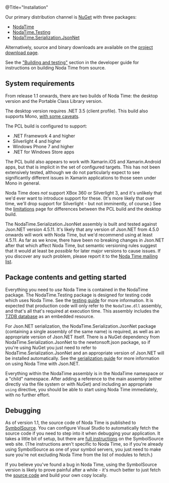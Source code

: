 @Title="Installation"

Our primary distribution channel is [NuGet](http://nuget.org/) with
three packages:

- [NodaTime](http://nuget.org/packages/NodaTime)
- [NodaTime.Testing](http://nuget.org/packages/NodaTime.Testing)
- [NodaTime.Serialization.JsonNet](http://nuget.org/packages/NodaTime.Serialization.JsonNet)

Alternatively, source and binary downloads are available on the
[project download page][downloads].

[downloads]: /downloads/

See the ["Building and testing"][building] section in the developer guide for
instructions on building Noda Time from source.

[building]: /developer/building

System requirements
-------------------

From release 1.1 onwards, there are two builds of Noda Time: the desktop version and the Portable Class Library version.

The desktop version requires .NET 3.5 (client profile). This build also supports Mono, [with some caveats](mono).

The PCL build is configured to support:

- .NET Framework 4 and higher
- Silverlight 4 and higher
- Windows Phone 7 and higher
- .NET for Windows Store apps

The PCL build also appears to work with Xamarin.iOS and Xamarin.Android apps, but that is implicit in the set of configured targets. This has not been extensively tested, although we do not particularly expect to see significantly different issues in Xamarin applications to those seen under Mono in general.

Noda Time does *not* support XBox 360 or Silverlight 3, and it's unlikely that we'd ever want to introduce support
for these. (It's more likely that over time, we'll drop support for Silverlight - but not imminently, of course.)
See the [limitations](limitations) page for differences between the PCL build and the desktop build.

The NodaTime.Serialization.JsonNet assembly is built and tested against Json.NET version 4.5.11. It's likely that any version
of Json.NET from 4.5.0 onwards will work with Noda Time, but we'd recommend using at least 4.5.11. As far as we know, there
have been no breaking changes in Json.NET after that which affect Noda Time, but semantic versioning rules suggest that it
would at least be *possible* for later major versions to cause issues. If you discover any such problem, please report it to the
[Noda Time mailing list](https://groups.google.com/group/noda-time).

Package contents and getting started
------------------------------------

Everything you need to *use* Noda Time is contained in the NodaTime package. The NodaTime.Testing package is designed
for testing code which uses Noda Time. See the [testing guide](testing) for more information. It is expected
that production code will only refer to the `NodaTime.dll` assembly, and that's all that's required at execution time.
This assembly includes the [TZDB database](tzdb) as an embedded resource.

For Json.NET serialization, the NodaTime.Serialization.JsonNet package (containing a single assembly of the same name) is 
required, as well as an appropriate version of Json.NET itself. There is a NuGet dependency from NodaTime.Serialization.JsonNet
to the newtonsoft.json package, so if you're using NuGet you just need to refer to NodaTime.Serialization.JsonNet and an 
appropriate version of Json.NET will be installed automatically. See the [serialization guide](serialization) for more
information on using Noda Time with Json.NET.

Everything within the NodaTime assembly is in the NodaTime namespace or a "child" namespace. After adding a reference to
the main assembly (either directly via the file system or with NuGet) and including an appropriate `using` directive, you should
be able to start using Noda Time immediately, with no further effort.

Debugging
---------

As of version 1.1, the source code of Noda Time is published to [SymbolSource](http://www.symbolsource.org/). You can configure
Visual Studio to automatically fetch the source code if you need to step into it when debugging your application. It takes a little
bit of setup, but there are [full instructions](http://www.symbolsource.org/Public/Home/VisualStudio) on the SymbolSource web site.
(The instructions aren't specific to Noda Time, so if you're
already using SymbolSource as one of your symbol servers, you just need to make sure you're not excluding Noda Time from the list of
modules to fetch.)

If you believe you've found a bug in Noda Time, using the SymbolSource version is likely to prove painful after a while - it's
much better to just fetch the [source code](https://github.com/nodatime/nodatime) and build your own copy locally.
